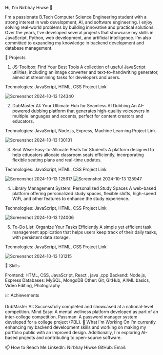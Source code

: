 Hi, I'm Nirbhay Hiwse 👋

I'm a passionate B.Tech Computer Science Engineering student with a strong interest in web development, AI, and software engineering. I enjoy solving real-world problems by building innovative and practical solutions. Over the years, I’ve developed several projects that showcase my skills in JavaScript, Python, web development, and artificial intelligence. I'm also committed to expanding my knowledge in backend development and database management.

🌟 Projects
1. JS-Toolbox: Find Your Best Tools
A collection of useful JavaScript utilities, including an image converter and text-to-handwriting generator, aimed at streamlining tasks for developers and users.

Technologies: JavaScript, HTML, CSS
Project Link

![Screenshot 2024-10-13 124340](https://github.com/user-attachments/assets/1d67ea6d-1a02-45c7-b519-57c3eaa861a8)

2. DubMaster AI: Your Ultimate Hub for Seamless AI Dubbing
An AI-powered dubbing platform that generates high-quality voiceovers in multiple languages and accents, perfect for content creators and educators.

Technologies: JavaScript, Node.js, Express, Machine Learning
Project Link

![Screenshot 2024-10-13 130131](https://github.com/user-attachments/assets/88d3bfce-2aea-4e7f-a6e0-7352cfbf4cbb)

3. Seat Wise: Easy-to-Allocate Seats for Students
A platform designed to help educators allocate classroom seats efficiently, incorporating flexible seating plans and real-time updates.

Technologies: JavaScript, HTML, CSS
Project Link

![Screenshot 2024-10-13 125617](https://github.com/user-attachments/assets/45eaffe9-d03e-4c66-961b-76d6b94b05ca)
![Screenshot 2024-10-13 125947](https://github.com/user-attachments/assets/6ef12874-2e7c-4ba3-bfcb-239f0ff08ac2)


4. Library Management System: Personalized Study Spaces
A web-based platform offering personalized study spaces, flexible shifts, high-speed WiFi, and other features to enhance the study experience.


Technologies: JavaScript, HTML, CSS
Project Link

![Screenshot 2024-10-13 124006](https://github.com/user-attachments/assets/8e7feec4-5577-4b5b-8db3-41594d6fc963)

5. To-Do List: Organize Your Tasks Efficiently
A simple yet efficient task management application that helps users keep track of their daily tasks, with persistent data storage.


Technologies: JavaScript, HTML, CSS
Project Link

![Screenshot 2024-10-13 131215](https://github.com/user-attachments/assets/c12f18d3-557e-4461-a97a-56711bb3ceb0)

💼 Skills

Frontend: HTML, CSS, JavaScript, React , java ,cpp
Backend: Node.js, Express 
Databases: MySQL, MongoDB
Other: Git, GitHub, AI/ML basics, Video Editing, Photography

📈 Achievements

DubMaster AI: Successfully completed and showcased at a national-level competition.
Mind Easy: A mental wellness platform developed as part of an inter-college competition.
Passman: A password manager system developed for a college project (PBL).
🌱 What I'm Working On
I’m currently enhancing my backend development skills and working on making my portfolio public with an improved design. Additionally, I’m exploring AI-based projects and contributing to open-source software.

📫 How to Reach Me
LinkedIn: Nirbhay Hiwse
GitHub: 
Email: 
